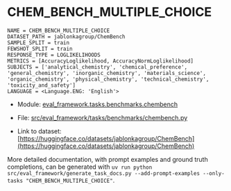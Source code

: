 # CHEM_BENCH_MULTIPLE_CHOICE

````
NAME = CHEM_BENCH_MULTIPLE_CHOICE
DATASET_PATH = jablonkagroup/ChemBench
SAMPLE_SPLIT = train
FEWSHOT_SPLIT = train
RESPONSE_TYPE = LOGLIKELIHOODS
METRICS = [AccuracyLoglikelihood, AccuracyNormLoglikelihood]
SUBJECTS = ['analytical_chemistry', 'chemical_preference', 'general_chemistry', 'inorganic_chemistry', 'materials_science', 'organic_chemistry', 'physical_chemistry', 'technical_chemistry', 'toxicity_and_safety']
LANGUAGE = <Language.ENG: 'English'>
````

- Module: [eval_framework.tasks.benchmarks.chembench](eval_framework.tasks.benchmarks.chembench)

- File: [src/eval_framework/tasks/benchmarks/chembench.py](../../src/eval_framework/tasks/benchmarks/chembench.py)

- Link to dataset: [https://huggingface.co/datasets/jablonkagroup/ChemBench](https://huggingface.co/datasets/jablonkagroup/ChemBench)

More detailed documentation, with prompt examples and ground truth completions, can be generated with `uv run python src/eval_framework/generate_task_docs.py --add-prompt-examples --only-tasks "CHEM_BENCH_MULTIPLE_CHOICE"`.
